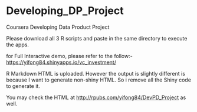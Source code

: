 # Developing_DP_Project
Coursera Developing Data Product Project

Please download all 3 R scripts and paste in the same directory to execute the apps.

for Full Interactive demo, please refer to the follow:-
https://yifong84.shinyapps.io/vc_investment/

R Markdown HTML is uploaded.
However the output is slightly different is because I want to generate non-shiny HTML. So i remove all the Shiny code to generate it.

You may check the HTML at http://rpubs.com/yifong84/DevPD_Project as well.
